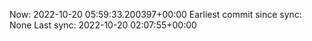 Now: 2022-10-20 05:59:33.200397+00:00 Earliest commit since sync: None Last sync: 2022-10-20 02:07:55+00:00
